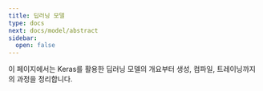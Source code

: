 ```yaml
---
title: 딥러닝 모델
type: docs
next: docs/model/abstract
sidebar:
  open: false
---
```


이 페이지에서는 Keras를 활용한 딥러닝 모델의 개요부터 생성, 컴파일, 트레이닝까지의 과정을 정리합니다.
